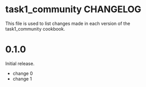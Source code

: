 # task1_community CHANGELOG

This file is used to list changes made in each version of the task1_community cookbook.

# 0.1.0

Initial release.

- change 0
- change 1

